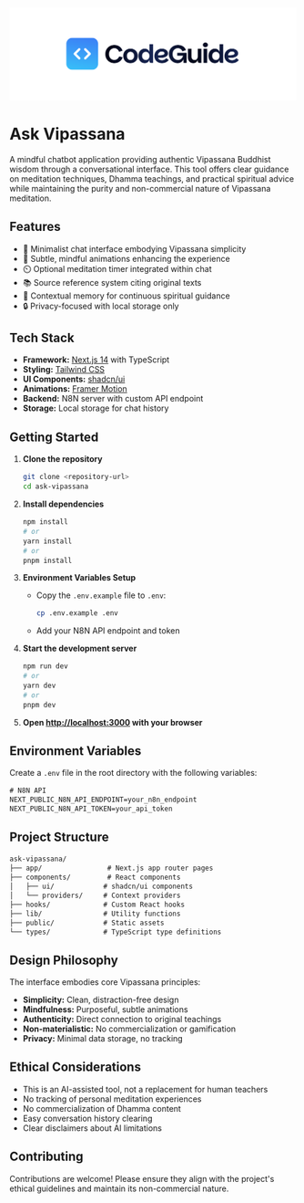 [![CodeGuide](/codeguide-backdrop.svg)](https://codeguide.dev)


# Ask Vipassana

A mindful chatbot application providing authentic Vipassana Buddhist wisdom through a conversational interface. This tool offers clear guidance on meditation techniques, Dhamma teachings, and practical spiritual advice while maintaining the purity and non-commercial nature of Vipassana meditation.

## Features

- 🧘 Minimalist chat interface embodying Vipassana simplicity
- 🌅 Subtle, mindful animations enhancing the experience
- ⏲️ Optional meditation timer integrated within chat
- 📚 Source reference system citing original texts
- 💭 Contextual memory for continuous spiritual guidance
- 🔒 Privacy-focused with local storage only

## Tech Stack

- **Framework:** [Next.js 14](https://nextjs.org/) with TypeScript
- **Styling:** [Tailwind CSS](https://tailwindcss.com/)
- **UI Components:** [shadcn/ui](https://ui.shadcn.com/)
- **Animations:** [Framer Motion](https://www.framer.com/motion/)
- **Backend:** N8N server with custom API endpoint
- **Storage:** Local storage for chat history

## Getting Started

1. **Clone the repository**
   ```bash
   git clone <repository-url>
   cd ask-vipassana
   ```

2. **Install dependencies**
   ```bash
   npm install
   # or
   yarn install
   # or
   pnpm install
   ```

3. **Environment Variables Setup**
   - Copy the `.env.example` file to `.env`:
     ```bash
     cp .env.example .env
     ```
   - Add your N8N API endpoint and token

4. **Start the development server**
   ```bash
   npm run dev
   # or
   yarn dev
   # or
   pnpm dev
   ```

5. **Open [http://localhost:3000](http://localhost:3000) with your browser**

## Environment Variables

Create a `.env` file in the root directory with the following variables:

```env
# N8N API
NEXT_PUBLIC_N8N_API_ENDPOINT=your_n8n_endpoint
NEXT_PUBLIC_N8N_API_TOKEN=your_api_token
```

## Project Structure

```
ask-vipassana/
├── app/                # Next.js app router pages
├── components/         # React components
│   ├── ui/            # shadcn/ui components
│   └── providers/     # Context providers
├── hooks/             # Custom React hooks
├── lib/               # Utility functions
├── public/            # Static assets
└── types/             # TypeScript type definitions
```

## Design Philosophy

The interface embodies core Vipassana principles:

- **Simplicity:** Clean, distraction-free design
- **Mindfulness:** Purposeful, subtle animations
- **Authenticity:** Direct connection to original teachings
- **Non-materialistic:** No commercialization or gamification
- **Privacy:** Minimal data storage, no tracking

## Ethical Considerations

- This is an AI-assisted tool, not a replacement for human teachers
- No tracking of personal meditation experiences
- No commercialization of Dhamma content
- Easy conversation history clearing
- Clear disclaimers about AI limitations

## Contributing

Contributions are welcome! Please ensure they align with the project's ethical guidelines and maintain its non-commercial nature.
